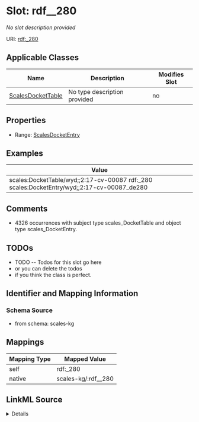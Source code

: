 

# Slot: rdf__280


_No slot description provided_





URI: [rdf:_280](http://www.w3.org/1999/02/22-rdf-syntax-ns#_280)



<!-- no inheritance hierarchy -->





## Applicable Classes

| Name | Description | Modifies Slot |
| --- | --- | --- |
| [ScalesDocketTable](../classes/ScalesDocketTable.md) | No type description provided |  no  |







## Properties

* Range: [ScalesDocketEntry](../classes/ScalesDocketEntry.md)






## Examples

| Value |
| --- |
| scales:DocketTable/wyd;;2:17-cv-00087 rdf:_280 scales:DocketEntry/wyd;;2:17-cv-00087_de280 |

## Comments

* 4326 occurrences with subject type scales_DocketTable and object type scales_DocketEntry.

## TODOs

* TODO -- Todos for this slot go here
* or you can delete the todos
* if you think the class is perfect.

## Identifier and Mapping Information







### Schema Source


* from schema: scales-kg




## Mappings

| Mapping Type | Mapped Value |
| ---  | ---  |
| self | rdf:_280 |
| native | scales-kg/:rdf__280 |




## LinkML Source

<details>
```yaml
name: rdf__280
description: No slot description provided
todos:
- TODO -- Todos for this slot go here
- or you can delete the todos
- if you think the class is perfect.
comments:
- 4326 occurrences with subject type scales_DocketTable and object type scales_DocketEntry.
examples:
- value: scales:DocketTable/wyd;;2:17-cv-00087 rdf:_280 scales:DocketEntry/wyd;;2:17-cv-00087_de280
from_schema: scales-kg
rank: 1000
slot_uri: rdf:_280
alias: rdf__280
domain_of:
- scales_DocketTable
range: scales_DocketEntry

```
</details>